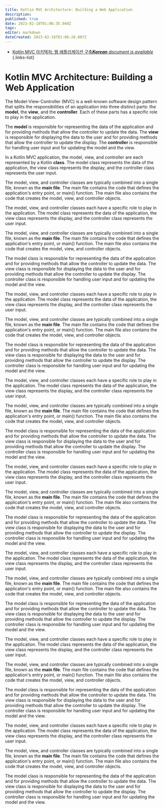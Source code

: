 ```yaml
---
title: Kotlin MVC Architecture: Building a Web Application
description: 
published: true
date: 2023-02-18T01:06:35.040Z
tags: 
editor: markdown
dateCreated: 2023-02-18T01:06:28.007Z
---
```


- [Kotlin MVC 아키텍처: 웹 애플리케이션 구축***Korean** document is available*](/ko/Knowledge-base/Kotlin/kotlin-mvc-architecture-building-a-web-application)
{.links-list}


# Kotlin MVC Architecture: Building a Web Application

The Model-View-Controller (MVC) is a well-known software design pattern that splits the responsibilities of an application into three distinct parts: the **model**, the **view**, and the **controller**. Each of these parts has a specific role to play in the application.

The **model** is responsible for representing the data of the application and for providing methods that allow the controller to update the data. The **view** is responsible for displaying the data to the user and for providing methods that allow the controller to update the display. The **controller** is responsible for handling user input and for updating the model and the view.

In a Kotlin MVC application, the model, view, and controller are each represented by a Kotlin **class**. The model class represents the data of the application, the view class represents the display, and the controller class represents the user input.

The model, view, and controller classes are typically combined into a single file, known as the **main file**. The main file contains the code that defines the application's entry point, or main() function. The main file also contains the code that creates the model, view, and controller objects.

The model, view, and controller classes each have a specific role to play in the application. The model class represents the data of the application, the view class represents the display, and the controller class represents the user input.

The model, view, and controller classes are typically combined into a single file, known as the **main file**. The main file contains the code that defines the application's entry point, or main() function. The main file also contains the code that creates the model, view, and controller objects.

The model class is responsible for representing the data of the application and for providing methods that allow the controller to update the data. The view class is responsible for displaying the data to the user and for providing methods that allow the controller to update the display. The controller class is responsible for handling user input and for updating the model and the view.

The model, view, and controller classes each have a specific role to play in the application. The model class represents the data of the application, the view class represents the display, and the controller class represents the user input.

The model, view, and controller classes are typically combined into a single file, known as the **main file**. The main file contains the code that defines the application's entry point, or main() function. The main file also contains the code that creates the model, view, and controller objects.

The model class is responsible for representing the data of the application and for providing methods that allow the controller to update the data. The view class is responsible for displaying the data to the user and for providing methods that allow the controller to update the display. The controller class is responsible for handling user input and for updating the model and the view.

The model, view, and controller classes each have a specific role to play in the application. The model class represents the data of the application, the view class represents the display, and the controller class represents the user input.

The model, view, and controller classes are typically combined into a single file, known as the **main file**. The main file contains the code that defines the application's entry point, or main() function. The main file also contains the code that creates the model, view, and controller objects.

The model class is responsible for representing the data of the application and for providing methods that allow the controller to update the data. The view class is responsible for displaying the data to the user and for providing methods that allow the controller to update the display. The controller class is responsible for handling user input and for updating the model and the view.

The model, view, and controller classes each have a specific role to play in the application. The model class represents the data of the application, the view class represents the display, and the controller class represents the user input.

The model, view, and controller classes are typically combined into a single file, known as the **main file**. The main file contains the code that defines the application's entry point, or main() function. The main file also contains the code that creates the model, view, and controller objects.

The model class is responsible for representing the data of the application and for providing methods that allow the controller to update the data. The view class is responsible for displaying the data to the user and for providing methods that allow the controller to update the display. The controller class is responsible for handling user input and for updating the model and the view.

The model, view, and controller classes each have a specific role to play in the application. The model class represents the data of the application, the view class represents the display, and the controller class represents the user input.

The model, view, and controller classes are typically combined into a single file, known as the **main file**. The main file contains the code that defines the application's entry point, or main() function. The main file also contains the code that creates the model, view, and controller objects.

The model class is responsible for representing the data of the application and for providing methods that allow the controller to update the data. The view class is responsible for displaying the data to the user and for providing methods that allow the controller to update the display. The controller class is responsible for handling user input and for updating the model and the view.

The model, view, and controller classes each have a specific role to play in the application. The model class represents the data of the application, the view class represents the display, and the controller class represents the user input.

The model, view, and controller classes are typically combined into a single file, known as the **main file**. The main file contains the code that defines the application's entry point, or main() function. The main file also contains the code that creates the model, view, and controller objects.

The model class is responsible for representing the data of the application and for providing methods that allow the controller to update the data. The view class is responsible for displaying the data to the user and for providing methods that allow the controller to update the display. The controller class is responsible for handling user input and for updating the model and the view.

The model, view, and controller classes each have a specific role to play in the application. The model class represents the data of the application, the view class represents the display, and the controller class represents the user input.

The model, view, and controller classes are typically combined into a single file, known as the **main file**. The main file contains the code that defines the application's entry point, or main() function. The main file also contains the code that creates the model, view, and controller objects.

The model class is responsible for representing the data of the application and for providing methods that allow the controller to update the data. The view class is responsible for displaying the data to the user and for providing methods that allow the controller to update the display. The controller class is responsible for handling user input and for updating the model and the view.